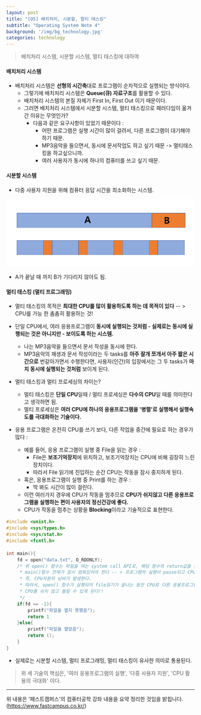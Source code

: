 ```yaml
---
layout: post
title: "[OS] 배치처리, 시분할, 멀티 태스킹"
subtitle: "Operating System Note 4"
background: '/img/bg_technology.jpg'
categories: technology
---
```



> 배치처리 시스템, 시분할 시스템, 멀티 태스킹에 대하여



#### 배치처리 시스템

- 배치처리 시스템은 **선형의 시간축**대로 프로그램이 순차적으로 실행되는 방식이다.
  - 그렇기에 배치처리 시스템은 **Queue(큐) 자료구조**를 활용할 수 있다.
  - 배치처리 시스템의 본질 자체가 First In, First Out 이기 때문이다.
  - 그러면 배치처리 시스템에서 시분할 시스템, 멀티 태스킹으로 패러다임이 옮겨간 이유는 무엇인가? 
    - 다음과 같은 요구사항이 있었기 때문이다 : 
      - 어떤 프로그램은 실행 시간이 많이 걸려서, 다른 프로그램이 대기해야 하기 때문.
      - MP3음악을 들으면서, 동시에 문서작업도 하고 싶기 때문 -> 멀티태스킹을 하고싶으니까.
      - 여러 사용자가 동시에 하나의 컴퓨터를 쓰고 싶기 때문.




#### 시분할 시스템

- 다중 사용자 지원을 위해 컴퓨터 응답 시간을 최소화하는 시스템.

![image_1](https://github.com/Sol-cito/OS/blob/main/img/Note2_1.png?raw=true)

- A가 끝날 때 까지 B가 기다리지 않아도 됨.



#### 멀티 태스킹 (멀티 프로그래밍)

- 멀티 태스킹의 목적은 **최대한 CPU를 많이 활용하도록 하는 데 목적이 있다** -- > CPU를 가능 한 촘촘히 활용하는 것!

- 단일 CPU에서, 여러 응용프로그램이 **동시에 실행되는 것처럼 - 실제로는 동시에 실행되는 것은 아니지만 - 보이도록 하는 시스템.**
  - 나는 MP3음악을 들으면서 문서 작성을 동시에 한다.
  - MP3음악의 재생과 문서 작성이라는 두 tasks를 **아주 잘개 쪼개서 아주 짧은 시간으로** 번갈아가면서 수행한다면, 사용자(인간)의 입장에서는 그 두 tasks가 **마치 동시에 실행되는 것처럼** 보이게 된다.

- 멀티 태스킹과 멀티 프로세싱의 차이는?
  - 멀티 태스킹은 **단일 CPU**일때 / 멀티 프로세싱은 **다수의 CPU**일 때를 의미한다고 생각하면 됨.
  - 멀티 프로세싱은 **여러 CPU에 하나의 응용프로그램을 '병렬'로 실행해서 실행속도를 극대화하는 기술이다.**

- 응용 프로그램은 온전히 CPU를 쓰기 보다, 다른 작업을 중간에 필요로 하는 경우가 많다 : 
  - 예를 들어, 응용 프로그램이 실행 중 File을 읽는 경우 : 
    - File은 **보조기억장치**에 위치하고, 보조기억장치는 CPU에 비해 굉장히 느린 장치이다.
    - 따라서 File 읽기에 진입하는 순간 CPU는 작동을 잠시 중지하게 된다.
  - 혹은, 응용프로그램이 실행 중 Print를 하는 경우 : 
    - 딱 봐도 시간이 많이 걸린다.
  - 이런 여러가지 경우에 CPU가 작동을 멈추므로 **CPU가 쉬지않고 다른 응용프로그램을 실행하는 편이 사용자의 정신건강에 좋다.**
  - CPU가 작동을 멈추는 상황을 **Blocking**이라고 기술적으로 표현한다.

```C
#include <unist.h>
#include <sys/types.h>
#include <sys/stat.h>
#include <fcntl.h>

int main(){
    fd = open("data.txt", O_RDONLY);
	/* 위 open() 함수는 파일을 여는 system call API로, 해당 함수의 return값을 받기 전 까지는 
     * main()함수 전체가 잠시 멈춰있어야 한다 -- > 프로그램의 실행이 pause되고 CPU는 작동을 멈춘다.
     * 즉, CPU자원의 낭비가 발생한다.
     * 따라서, open() 함수가 실행되어 file읽기가 끝나는 동안 CPU로 다른 응용프로그램을 실행시키면?
     * CPU를 쉬지 않고 돌릴 수 있게 된다!!
     */
    if(fd == -1){
        printf("파일을 열지 못했음");
        return 1
    }else{
        printf("파일을 열었음");
        return ();
    }
}
```



- 실제로는 시분할 시스템, 멀티 프로그래밍, 멀티 태스킹이 유사한 의미로 통용된다.



>위 세 기술의 핵심은, '여러 응용프로그램의 실행', '다중 사용자 지원', 'CPU 활용의 극대화' 이다.



---
위 내용은 '패스트캠퍼스'의 컴퓨터공학 강좌 내용을 요약 정리한 것임을 밝힙니다.
(https://www.fastcampus.co.kr/)